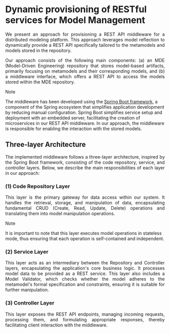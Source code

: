 # Dynamic provisioning of RESTful services for Model Management

<p align="justify">We present an approach for provisioning a REST API middleware for a distributed modeling platform. This approach leverages model reflection to dynamically provide a REST API specifically tailored to the metamodels and models stored in the repository.</p>

<div align="justify">Our approach consists of the following main components: (a) an MDE (Model-Driven Engineering) repository that stores model-based artifacts, primarily focusing on metamodels and their corresponding models, and (b) a middleware interface, which offers a REST API to access the models stored within the MDE repository.</div>

> [!NOTE]
> The middleware has been developed using the [Spring Boot framework](https://spring.io/projects/spring-boot), a component of the Spring ecosystem that simplifies application development by reducing manual configuration. Spring Boot simplifies service setup and deployment with an embedded server, facilitating the creation of microservices in our REST API middleware. In our approach, the middleware is responsible for enabling the interaction with the stored models.

## Three-layer Architecture
<p align="justify">The implemented middleware follows a three-layer architecture, inspired by the Spring Boot framework, consisting of the code repository, service, and controller layers. Below, we describe the main responsibilities of each layer in our approach:</p>

### (1) Code Repository Layer
<p align="justify">This layer is the primary gateway for data access within our system. It handles the retrieval, storage, and manipulation of data, encapsulating fundamental CRUD (Create, Read, Update, Delete) operations and translating them into model manipulation operations.</p>

> [!NOTE]
> It is important to note that this layer executes model operations in stateless mode, thus ensuring that each operation is self-contained and independent.

### (2) Service Layer
<p align="justify">This layer acts as an intermediary between the Repository and Controller layers, encapsulating the application's core business logic. It processes model data to be provided as a REST service. This layer also includes a Model Validator, which checks whether the model adheres to the metamodel's formal specification and constraints, ensuring it is suitable for further manipulation.</p>

### (3) Controller Layer
<p align="justify">This layer exposes the REST API endpoints, managing incoming requests, processing them, and formulating appropriate responses, thereby facilitating client interaction with the middleware.</p>
